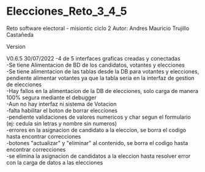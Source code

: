 # Elecciones_Reto_3_4_5
Reto software electoral - misiontic ciclo 2
Autor: Andres Mauricio Trujillo Castañeda

Version

V0.6.5    30/07/2022
-4 de 5 interfaces graficas creadas y conectadas <br />
-Se tiene Alimentacion de BD de los candidatos, votantes y elecciones<br />
-Se tiene alimentacion de las tablas desde la DB para votantes y elecciones, pendiente alimentar votantes ya que la tabla seria en la interfaz de gestion de elecciones<br />
-Hay fallos en la alimentacion de la DB de elecciones, solo carga de manera 100% segura mediante el debugger<br />
-Aun no hay interfaz ni sistema de Votacion<br />
-falta habilitar el boton de borrar elecciones<br />
-pendiente validaciones de valores numericos y char segun el formulario (ej: cedula sin letras y nombre sin numeros)<br />
-errores en la asignacion de candidato a la eleccion, se borra el codigo hasta encontrar correcciones<br />
-botones "actualizar" y "eliminar" al contenido, se borra el codigo hasta encontrar correcciones<br />
-se elimina la asignacion de candidatos a la eleccion hasta resolver error con la carga de datos a las elecciones<br />
